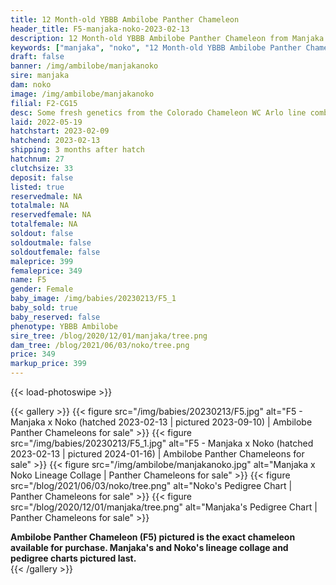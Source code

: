 ```yaml
---
title: 12 Month-old YBBB Ambilobe Panther Chameleon
header_title: F5-manjaka-noko-2023-02-13
description: 12 Month-old YBBB Ambilobe Panther Chameleon from Manjaka and Noko. Some fresh genetics from the Colorado Chameleon WC Arlo line combined with our beautiful female Noko. We've included sire and dam dendrograms if available, but you can view our Manjaka or Noko breeder pages for more information.
keywords: ["manjaka", "noko", "12 Month-old YBBB Ambilobe Panther Chameleon", "baby chameleons for sale", "buy panther chameleon", "panther for sale", "ambilobe panther chameleons for sale", "ambilobe panther chameleon for sale"]
draft: false
banner: /img/ambilobe/manjakanoko
sire: manjaka
dam: noko
image: /img/ambilobe/manjakanoko
filial: F2-CG15
desc: Some fresh genetics from the Colorado Chameleon WC Arlo line combined with our beautiful female Noko.
laid: 2022-05-19
hatchstart: 2023-02-09
hatchend: 2023-02-13
shipping: 3 months after hatch
hatchnum: 27
clutchsize: 33
deposit: false
listed: true
reservedmale: NA
totalmale: NA
reservedfemale: NA
totalfemale: NA
soldout: false
soldoutmale: false
soldoutfemale: false
maleprice: 399
femaleprice: 349
name: F5
gender: Female
baby_image: /img/babies/20230213/F5_1
baby_sold: true
baby_reserved: false
phenotype: YBBB Ambilobe
sire_tree: /blog/2020/12/01/manjaka/tree.png
dam_tree: /blog/2021/06/03/noko/tree.png
price: 349
markup_price: 399
---
```


{{< load-photoswipe >}}

{{< gallery >}}
  {{< figure src="/img/babies/20230213/F5.jpg" alt="F5 - Manjaka x Noko (hatched 2023-02-13 | pictured 2023-09-10) | Ambilobe Panther Chameleons for sale" >}}
  {{< figure src="/img/babies/20230213/F5_1.jpg" alt="F5 - Manjaka x Noko (hatched 2023-02-13 | pictured 2024-01-16) | Ambilobe Panther Chameleons for sale" >}}
  {{< figure src="/img/ambilobe/manjakanoko.jpg" alt="Manjaka x Noko Lineage Collage | Panther Chameleons for sale" >}}
  {{< figure src="/blog/2021/06/03/noko/tree.png" alt="Noko's Pedigree Chart | Panther Chameleons for sale" >}}
  {{< figure src="/blog/2020/12/01/manjaka/tree.png" alt="Manjaka's Pedigree Chart | Panther Chameleons for sale" >}}
  <figcaption itemprop="description"><strong>Ambilobe Panther Chameleon (F5) pictured is the exact chameleon available for purchase. Manjaka's and Noko's lineage collage and pedigree charts pictured last.</strong></figcaption>
{{< /gallery >}}
